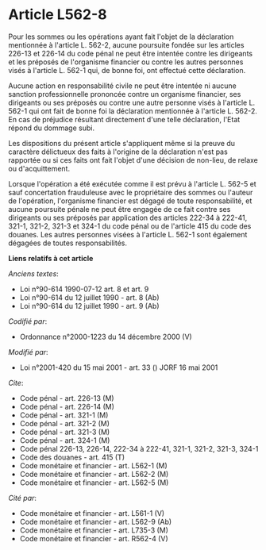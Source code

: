 # Article L562-8

Pour les sommes ou les opérations ayant fait l'objet de la déclaration mentionnée à l'article L. 562-2, aucune poursuite
fondée sur les articles 226-13 et 226-14 du code pénal ne peut être intentée contre les dirigeants et les préposés de
l'organisme financier ou contre les autres personnes visés à l'article L. 562-1 qui, de bonne foi, ont effectué cette
déclaration.

Aucune action en responsabilité civile ne peut être intentée ni aucune sanction professionnelle prononcée contre un organisme
financier, ses dirigeants ou ses préposés ou contre une autre personne visés à l'article L. 562-1 qui ont fait de bonne foi
la déclaration mentionnée à l'article L. 562-2. En cas de préjudice résultant directement d'une telle déclaration, l'Etat
répond du dommage subi.

Les dispositions du présent article s'appliquent même si la preuve du caractère délictueux des faits à l'origine de la
déclaration n'est pas rapportée ou si ces faits ont fait l'objet d'une décision de non-lieu, de relaxe ou d'acquittement.

Lorsque l'opération a été exécutée comme il est prévu à l'article L. 562-5 et sauf concertation frauduleuse avec le
propriétaire des sommes ou l'auteur de l'opération, l'organisme financier est dégagé de toute responsabilité, et aucune
poursuite pénale ne peut être engagée de ce fait contre ses dirigeants ou ses préposés par application des articles 222-34 à
222-41, 321-1, 321-2, 321-3 et 324-1 du code pénal ou de l'article 415 du code des douanes. Les autres personnes visées à
l'article L. 562-1 sont également dégagées de toutes responsabilités.

**Liens relatifs à cet article**

_Anciens textes_:

  - Loi n°90-614 1990-07-12 art. 8 et art. 9
  - Loi n°90-614 du 12 juillet 1990 - art. 8 (Ab)
  - Loi n°90-614 du 12 juillet 1990 - art. 9 (Ab)

_Codifié par_:

  - Ordonnance n°2000-1223 du 14 décembre 2000 (V)

_Modifié par_:

  - Loi n°2001-420 du 15 mai 2001 - art. 33 () JORF 16 mai 2001

_Cite_:

  - Code pénal - art. 226-13 (M)
  - Code pénal - art. 226-14 (M)
  - Code pénal - art. 321-1 (M)
  - Code pénal - art. 321-2 (M)
  - Code pénal - art. 321-3 (M)
  - Code pénal - art. 324-1 (M)
  - Code pénal 226-13, 226-14, 222-34 à 222-41, 321-1, 321-2, 321-3, 324-1
  - Code des douanes - art. 415 (T)
  - Code monétaire et financier - art. L562-1 (M)
  - Code monétaire et financier - art. L562-2 (M)
  - Code monétaire et financier - art. L562-5 (M)

_Cité par_:

  - Code monétaire et financier - art. L561-1 (V)
  - Code monétaire et financier - art. L562-9 (Ab)
  - Code monétaire et financier - art. L735-3 (M)
  - Code monétaire et financier - art. R562-4 (V)
